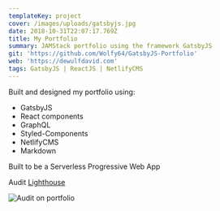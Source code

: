 ```yaml
---
templateKey: project
cover: /images/uploads/gatsbyjs.jpg
date: 2018-10-31T22:07:17.769Z
title: My Portfolio
summary: JAMStack portfolio using the framework GatsbyJS
git: 'https://github.com/Wolfy64/GatsbyJS-Portfolio'
web: 'https://dewulfdavid.com'
tags: GatsbyJS | ReactJS | NetlifyCMS
---
```

Built and designed my portfolio using: 

* GatsbyJS
* React components
* GraphQL 
* Styled-Components 
* NetlifyCMS 
* Markdown 

Built to be a Serverless Progressive Web App 

Audit [Lighthouse](https://developers.google.com/web/tools/lighthouse/#devtools)

![Audit on portfolio](/images/uploads/audit-portfolio.png)
